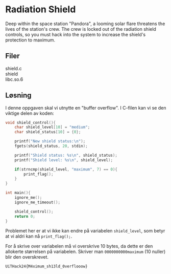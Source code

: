 # Radiation Shield
Deep within the space station "Pandora", a looming solar flare threatens the lives of the station's crew. The crew is locked out of the radiation shield controls, so you must hack into the system to increase the shield's protection to maximum.

## Filer
shield.c\
shield\
libc.so.6

## Løsning
I denne oppgaven skal vi utnytte en "buffer overflow". I C-filen kan vi se den viktige delen av koden:

```c
void shield_control(){
    char shield_level[10] = "medium";
    char shield_status[10] = {0};

    printf("New shield status:\n");
    fgets(shield_status, 20, stdin);

    printf("Shield status: %s\n", shield_status);
    printf("Shield level: %s\n", shield_level);

    if(strncmp(shield_level, "maximum", 7) == 0){
        print_flag();
    }
}

int main(){
    ignore_me();
    ignore_me_timeout();

    shield_control();
    return 0;
}
```
Problemet her er at vi ikke kan endre på variabelen `shield_level`, som betyr at vi aldri kan nå `print_flag();`.

For å skrive over variabelen må vi overskrive 10 bytes, da dette er den allokerte størrelsen på variabelen. Skriver man `0000000000maximum` (10 nuller) blir den overskrevet.

`UiTHack24{M4ximum_sh13ld_0verflooow}`
